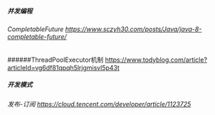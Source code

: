 ##### 并发编程

###### CompletableFuture  https://www.sczyh30.com/posts/Java/java-8-completable-future/

######ThreadPoolExecutor机制 https://www.todyblog.com/article?articleId=vg6df81qpqh5lrjgmisvl5p43t

##### 开发模式

###### 发布-订阅 https://cloud.tencent.com/developer/article/1123725

